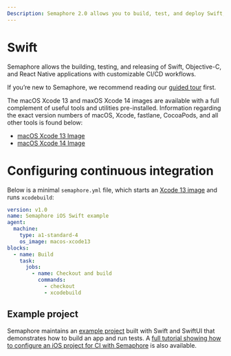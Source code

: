 ```yaml
---
Description: Semaphore 2.0 allows you to build, test, and deploy Swift, Objective-C, and React Native applications with customizable CI/CD workflows. 
---
```


# Swift

Semaphore allows the building, testing, and releasing of Swift, Objective-C, and
React Native applications with customizable CI/CD workflows.

If you’re new to Semaphore, we recommend reading our
[guided tour](https://docs.semaphoreci.com/guided-tour/getting-started/) first.

The macOS Xcode 13 and maxOS Xcode 14 images are available with a full complement of useful tools and 
utilities pre-installed. Information regarding the exact version numbers of macOS, 
Xcode, fastlane, CocoaPods, and all other tools is found below:

* [macOS Xcode 13 Image](https://docs.semaphoreci.com/ci-cd-environment/macos-xcode-13-image/)
* [macOS Xcode 14 Image](https://docs.semaphoreci.com/ci-cd-environment/macos-xcode-14-image/)

# Configuring continuous integration

Below is a minimal `semaphore.yml` file, which starts an
[Xcode 13 image](https://docs.semaphoreci.com/ci-cd-environment/macos-xcode-13-image/) 
and runs `xcodebuild`:

``` yaml
version: v1.0
name: Semaphore iOS Swift example
agent:
  machine:
    type: a1-standard-4
    os_image: macos-xcode13
blocks:
  - name: Build
    task:
      jobs:
        - name: Checkout and build
          commands:
            - checkout
            - xcodebuild
```

## Example project

Semaphore maintains an [example project](https://github.com/semaphoreci-demos/semaphore-demo-ios-swift-xcode) built with Swift and SwiftUI that demonstrates how to build an app and run tests. A
[full tutorial showing how to configure an iOS project for CI with Semaphore](https://docs.semaphoreci.com/examples/ios-continuous-integration-with-xcode/)
is also available.

[macos-xcode-12]: https://docs.semaphoreci.com/ci-cd-environment/macos-xcode-13-image/
[example-project]: https://github.com/semaphoreci-demos/semaphore-demo-ios-swift-xcode
[ios-tutorial]: https://docs.semaphoreci.com/examples/ios-continuous-integration-with-xcode/
